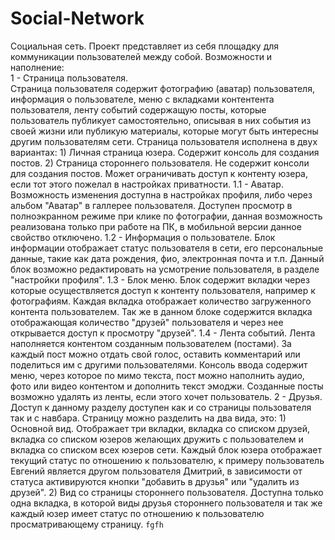 # Social-Network
Социальная сеть.
Проект представляет из себя площадку для коммуникации пользователей между собой.
Возможности и наполнение: <br>
1 - Страница пользователя.<br>
    Страница пользователя содержит фотографию (аватар) пользователя, информация о пользователе, меню с вкладками контентента пользователя, 
    ленту событий содержащую посты, которые пользователь публикует самостоятельно, описывая в них события из своей жизни или публикую материалы, 
    которые могут быть интересны другим пользователям сети.
    Страница пользователя исполнена в двух вариантах:
    1) Личная страница юзера. 
       Содержит консоль для создания постов.
    2) Страница стороннего пользователя.
       Не содержит консоли для создания постов.
       Может ограничивать доступ к контенту юзера, если тот этого пожелал в настройках приватности.
1.1 - Аватар.
      Возможность изменения доступна в настройках профиля, либо через альбом "Аватар" в галлерее пользователя.
      Доступен просмотр в полноэкранном режиме при клике по фотографии, данная возможность реализована только при работе на ПК, 
      в мобильной версии данное свойство отключено.
1.2 - Информация о пользователе.
      Блок информации отображает статус пользователя в сети, его персональные данные, такие как дата рождения, фио, 
      электронная почта и т.п. Данный блок возможно редактировать на усмотрение пользователя, в разделе "настройки профиля".
1.3 - Блок меню. 
      Блок содержит вкладки через которые осуществляется доступ к контенту пользователя, например к фотографиям.
      Каждая вкладка отображает количество загруженного контента пользователем. Так же в данном блоке содержится вкладка 
      отображающая количество "друзей" пользователя и через нее открывается доступ к просмотру "друзей".
1.4 - Лента событий.
      Лента наполняется контентом созданным пользователем (постами). За каждый пост можно отдать свой голос, оставить комментарий или 
      поделиться им с другими пользователями. Консоль ввода содержит меню, через которое по мимо текста, пост можно наполнить аудио, фото
      или видео контентом и дополнить текст эмоджи. Созданные посты возможно удалять из ленты, если этого хочет пользователь.
2 - Друзья.
    Доступ к данному разделу доступен как и со страницы пользователя так и с навбара. Страницу можно разделить на два вида, это:
    1) Основной вид. Отображает три вкладки, вкладка со списком друзей, вкладка со списком юзеров желающих дружить с пользователем и вкладка
       со списком всех юзеров сети. Каждый блок юзера отображает текущий статус по отношению к пользователю, к примеру пользователь Евгений является другом пользователя
       Дмитрий, в зависимости от статуса активируются кнопки "добавить в друзья" или "удалить из друзей".
   2) Вид со страницы стороннего пользователя. Доступна только одна вкладка, в которой виды друзья стороннего пользователя и так же каждый юзер имеет статус по отношению к 
      пользователю просматривающему страницу. 
      ```fgfh```
